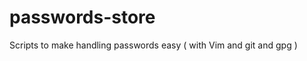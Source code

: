 passwords-store
===============

Scripts to make handling passwords easy ( with Vim and git and gpg ) 